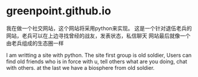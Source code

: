 greenpoint.github.io
====================
我在做一个社交网站，这个网站将采用python来实现。
这是一个针对退伍老兵的网站，老兵可以在上边寻找曾经的战友，发表状态，私信聊天
网站最后就像一个由老兵组成的生态圈一样


I am writting a site with python.
The site first group is old soldier, Users can find old friends who is in force with u, tell others what are you doing, chat with others.
at the last we have a biosphere from old soldier.
